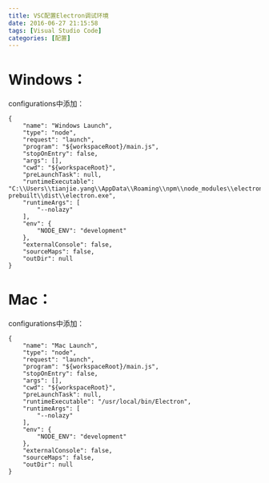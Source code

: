 ```yaml
---
title: VSC配置Electron调试环境
date: 2016-06-27 21:15:58
tags: [Visual Studio Code]
categories: [配置]
---
```

# Windows：
configurations中添加：

    {
        "name": "Windows Launch",
        "type": "node",
        "request": "launch",
        "program": "${workspaceRoot}/main.js",
        "stopOnEntry": false,
        "args": [],
        "cwd": "${workspaceRoot}",
        "preLaunchTask": null,
        "runtimeExecutable": "C:\\Users\\tianjie.yang\\AppData\\Roaming\\npm\\node_modules\\electron-prebuilt\\dist\\electron.exe",
        "runtimeArgs": [
            "--nolazy"
        ],
        "env": {
            "NODE_ENV": "development"
        },
        "externalConsole": false,
        "sourceMaps": false,
        "outDir": null
    }

# Mac：
configurations中添加：

    {
        "name": "Mac Launch",
        "type": "node",
        "request": "launch",
        "program": "${workspaceRoot}/main.js",
        "stopOnEntry": false,
        "args": [],
        "cwd": "${workspaceRoot}",
        "preLaunchTask": null,
        "runtimeExecutable": "/usr/local/bin/Electron",
        "runtimeArgs": [
            "--nolazy"
        ],
        "env": {
            "NODE_ENV": "development"
        },
        "externalConsole": false,
        "sourceMaps": false,
        "outDir": null
    }
